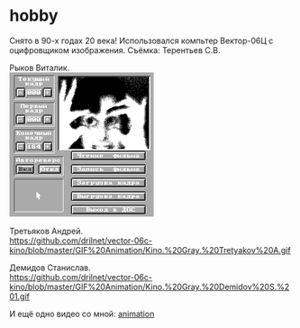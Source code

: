 # hobby

Снято в 90-х годах 20 века! Использовался компьтер Вектор-06Ц с оцифровщиком изображения.
Съёмка: Терентьев С.В.

Рыков Виталик.
<br>
![](https://github.com/drilnet/vector-06c-kino/blob/master/GIF%20Animation/Kino.%20Gray.%20Rykov%20V.gif)

Третьяков Андрей.
<br>
https://github.com/drilnet/vector-06c-kino/blob/master/GIF%20Animation/Kino.%20Gray.%20Tretyakov%20A.gif

Демидов Станислав.
<br>
https://github.com/drilnet/vector-06c-kino/blob/master/GIF%20Animation/Kino.%20Gray.%20Demidov%20S.%201.gif

И ещё одно видео со мной: [animation](https://github.com/drilnet/vector-06c-kino/blob/master/GIF%20Animation/Kino.%20Gray.%20Demidov%20S.%202.gif)
